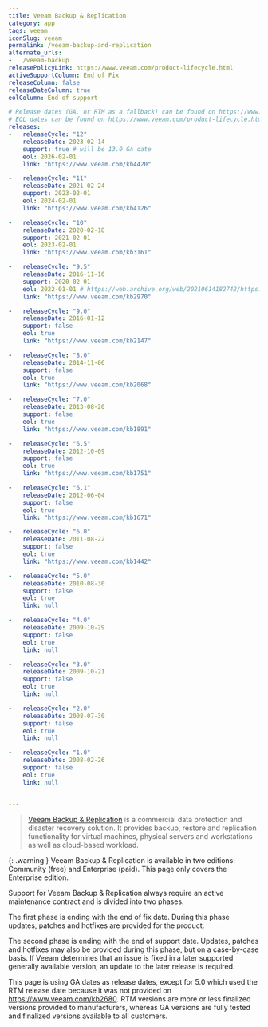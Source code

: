 ```yaml
---
title: Veeam Backup & Replication
category: app
tags: veeam
iconSlug: veeam
permalink: /veeam-backup-and-replication
alternate_urls:
-   /veeam-backup
releasePolicyLink: https://www.veeam.com/product-lifecycle.html
activeSupportColumn: End of Fix
releaseColumn: false
releaseDateColumn: true
eolColumn: End of support

# Release dates (GA, or RTM as a fallback) can be found on https://www.veeam.com/kb2680.
# EOL dates can be found on https://www.veeam.com/product-lifecycle.html.
releases:
-   releaseCycle: "12"
    releaseDate: 2023-02-14
    support: true # will be 13.0 GA date
    eol: 2026-02-01
    link: "https://www.veeam.com/kb4420"

-   releaseCycle: "11"
    releaseDate: 2021-02-24
    support: 2023-02-01
    eol: 2024-02-01
    link: "https://www.veeam.com/kb4126"

-   releaseCycle: "10"
    releaseDate: 2020-02-18
    support: 2021-02-01
    eol: 2023-02-01
    link: "https://www.veeam.com/kb3161"

-   releaseCycle: "9.5"
    releaseDate: 2016-11-16
    support: 2020-02-01
    eol: 2022-01-01 # https://web.archive.org/web/20210614182742/https://www.veeam.com/product-lifecycle.html
    link: "https://www.veeam.com/kb2970"

-   releaseCycle: "9.0"
    releaseDate: 2016-01-12
    support: false
    eol: true
    link: "https://www.veeam.com/kb2147"

-   releaseCycle: "8.0"
    releaseDate: 2014-11-06
    support: false
    eol: true
    link: "https://www.veeam.com/kb2068"

-   releaseCycle: "7.0"
    releaseDate: 2013-08-20
    support: false
    eol: true
    link: "https://www.veeam.com/kb1891"

-   releaseCycle: "6.5"
    releaseDate: 2012-10-09
    support: false
    eol: true
    link: "https://www.veeam.com/kb1751"

-   releaseCycle: "6.1"
    releaseDate: 2012-06-04
    support: false
    eol: true
    link: "https://www.veeam.com/kb1671"

-   releaseCycle: "6.0"
    releaseDate: 2011-08-22
    support: false
    eol: true
    link: "https://www.veeam.com/kb1442"

-   releaseCycle: "5.0"
    releaseDate: 2010-08-30
    support: false
    eol: true
    link: null

-   releaseCycle: "4.0"
    releaseDate: 2009-10-29
    support: false
    eol: true
    link: null

-   releaseCycle: "3.0"
    releaseDate: 2009-10-21
    support: false
    eol: true
    link: null

-   releaseCycle: "2.0"
    releaseDate: 2008-07-30
    support: false
    eol: true
    link: null

-   releaseCycle: "1.0"
    releaseDate: 2008-02-26
    support: false
    eol: true
    link: null


---
```


> [Veeam Backup & Replication](https://www.veeam.com/vm-backup-recovery-replication-software.html)
> is a commercial data protection and disaster recovery solution. It provides backup, restore and
> replication functionality for virtual machines, physical servers and workstations as well as
> cloud-based workload.

{: .warning }
Veeam Backup & Replication is available in two editions: Community (free) and Enterprise (paid).
This page only covers the Enterprise edition.

Support for Veeam Backup & Replication always require an active maintenance contract and is divided
into two phases.

The first phase is ending with the end of fix date. During this phase updates, patches and hotfixes
are provided for the product.

The second phase is ending with the end of support date. Updates, patches and hotfixes may also be
provided during this phase, but on a case-by-case basis. If Veeam determines that an issue is fixed
in a later supported generally available version, an update to the later release is required.

This page is using GA dates as release dates, except for 5.0 which used the RTM release date
because it was not provided on <https://www.veeam.com/kb2680>. RTM versions are more or less
finalized versions provided to manufacturers, whereas GA versions are fully tested and finalized
versions available to all customers.
